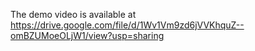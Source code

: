 The demo video is available at https://drive.google.com/file/d/1Wv1Vm9zd6jVVKhquZ--omBZUMoeOLjW1/view?usp=sharing
